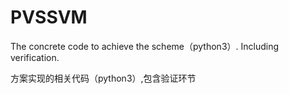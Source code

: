 # PVSSVM
The concrete code to achieve the scheme（python3）.
Including verification.

方案实现的相关代码（python3）,包含验证环节

